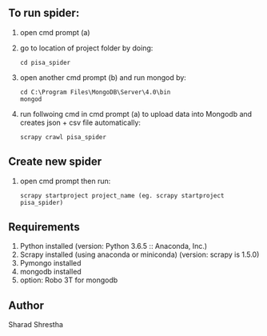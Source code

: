 
## To run spider:

1. open cmd prompt (a)

2. go to location of project folder by doing:
   ```
   cd pisa_spider
   ```
   
3. open another cmd prompt (b) and run mongod by:
   ```
   cd C:\Program Files\MongoDB\Server\4.0\bin
   mongod
   ```
    
3. run follwoing cmd in cmd prompt (a) to upload data into Mongodb 
   and creates json + csv file automatically:
   ```
   scrapy crawl pisa_spider
   ```
   
## Create new spider

1. open cmd prompt then run:
   ```
   scrapy startproject project_name (eg. scrapy startproject pisa_spider)
   ```
   
## Requirements 

1. Python installed (version: Python 3.6.5 :: Anaconda, Inc.)
2. Scrapy installed (using anaconda or miniconda) (version: scrapy is 1.5.0)
3. Pymongo installed
4. mongodb installed
5. option: Robo 3T for mongodb

## Author
Sharad Shrestha


   
